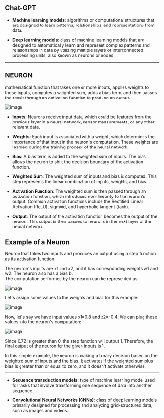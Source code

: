 ## Chat-GPT

- **Machine learning models**: algorithms or computational structures that are designed to learn patterns, relationships, and representations from data.

- **Deep learning models**: class of machine learning models that are designed to automatically learn and represent complex patterns and relationships in data by utilizing multiple layers of interconnected processing units, also known as neurons or nodes.

---

## NEURON
mathematical function that takes one or more inputs, applies weights to these inputs, computes a weighted sum, adds a bias term, and then passes the result through an activation function to produce an output.

![image](https://github.com/cprieto76/Chat-GPT/assets/115907710/30548509-615c-4ac6-8477-dfe3d72b5619)

- **Inputs**: Neurons receive input data, which could be features from the previous layer in a neural network, sensor measurements, or any other relevant data.

- **Weights**: Each input is associated with a weight, which determines the importance of that input in the neuron's computation. These weights are learned during the training process of the neural network.

- **Bias**: A bias term is added to the weighted sum of inputs. The bias allows the neuron to shift the decision boundary of the activation function.

- **Weighted Sum**: The weighted sum of inputs and bias is computed. This step represents the linear combination of inputs, weights, and bias.

- **Activation Function**: The weighted sum is then passed through an activation function, which introduces non-linearity to the neuron's output. Common activation functions include the Rectified Linear Activation (ReLU), sigmoid, and hyperbolic tangent (tanh).

- **Output**: The output of the activation function becomes the output of the neuron. This output is then passed to neurons in the next layer of the neural network.

## Example of a Neuron

Neuron that takes two inputs and produces an output using a step function as its activation function.

The neuron's inputs are x1 and x2, and it has corresponding weights w1 and w2. The neuron also has a bias b.  
The computation performed by the neuron can be represented as:  

![image](https://github.com/cprieto76/Chat-GPT/assets/115907710/5f24b455-a893-4c5d-a2f3-8d15c153d6a5)  

Let's assign some values to the weights and bias for this example:

![image](https://github.com/cprieto76/Chat-GPT/assets/115907710/a7dc3eb7-a27b-4320-83d3-72ce7f19157e)

Now, let's say we have input values x1=0.8 and x2=-0.4. We can plug these values into the neuron's computation:  

![image](https://github.com/cprieto76/Chat-GPT/assets/115907710/b3af8861-9172-4390-9b2c-a0013b664382)  

Since 0.72 is greater than 0, the step function will output 1. Therefore, the final output of the neuron for the given inputs is 1.

In this simple example, the neuron is making a binary decision based on the weighted sum of inputs and the bias. It activates if the weighted sum plus bias is greater than or equal to zero, and it doesn't activate otherwise.

---
- **Sequence transduction models**: type of machine learning model used for tasks that involve transforming one sequence of data into another sequence.

- **Convolutional Neural Networks (CNNs)**: class of deep learning models primarily designed for processing and analyzing grid-structured data, such as images and videos.



